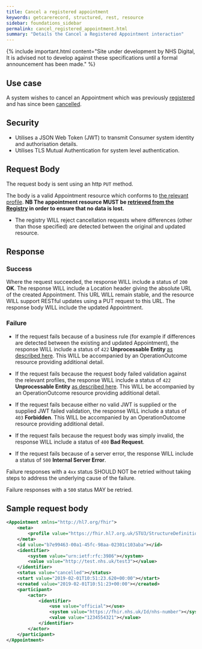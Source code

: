 ```yaml
---
title: Cancel a registered appointment
keywords: getcarerecord, structured, rest, resource
sidebar: foundations_sidebar
permalink: cancel_registered_appointment.html
summary: "Details the Cancel a Registered Appointment interaction"
---
```


{% include important.html content="Site under development by NHS Digital, It is advised not to develop against these specifications until a formal announcement has been made." %}

## Use case ##

A system wishes to cancel an Appointment which was previously <a href='register_an_appointment.html'>registered</a> and has since been <a href='cancel_an_appointment.html'>cancelled</a>.

## Security ##

- Utilises a JSON Web Token (JWT) to transmit Consumer system identity and authorisation details.
- Utilises TLS Mutual Authentication for system level authentication.

## Request Body ##

The request body is sent using an http `PUT` method.

The body is a valid Appointment resource which conforms to <a href='https://fhir.hl7.org.uk/STU3/StructureDefinition/CareConnect-Appointment-1'>the relevant profile</a>. **NB The appointment resource MUST be <a href='get_an_appointment.html'>retrieved from the Registry</a> in order to ensure that no data is lost.**

- The registry WILL reject cancellation requests where differences (other than those specified) are detected between the original and updated resource.

## Response ##

### Success ###
Where the request succeeded, the response WILL include a status of `200` **OK**.
The response WILL include a Location header giving the absolute URL of the created Appointment. This URL WILL remain stable, and the resource WILL support RESTful updates using a PUT request to this URL.
The response body WILL include the updated Appointment.

### Failure ###
- If the request fails because of a business rule (for example if differences are detected between the existing and updated Appointment), the response WILL include a status of `422` **Unprocessable Entity** <a href='http://hl7.org/fhir/STU3/http.html#2.21.0.10.1'>as described here</a>.
This WILL be accompanied by an OperationOutcome resource providing additional detail.
- If the request fails because the request body failed validation against the relevant profiles, the response WILL include a status of `422` **Unprocessable Entity** <a href='http://hl7.org/fhir/STU3/http.html#2.21.0.10.1'>as described here</a>.
This WILL be accompanied by an OperationOutcome resource providing additional detail.
- If the request fails because either no valid JWT is supplied or the supplied JWT failed validation, the response WILL include a status of `403` **Forbidden**.
This WILL be accompanied by an OperationOutcome resource providing additional detail.

- If the request fails because the request body was simply invalid, the response WILL include a status of `400` **Bad Request**.
- If the request fails because of a server error, the response WILL include a status of `500` **Internal Server Error**.

Failure responses with a `4xx` status SHOULD NOT be retried without taking steps to address the underlying cause of the failure.

Failure responses with a `500` status MAY be retried.

## Sample request body ##

```xml
<Appointment xmlns="http://hl7.org/fhir">
    <meta>
        <profile value="https://fhir.hl7.org.uk/STU3/StructureDefinition/CareConnect-Appointment-1"></profile>
    </meta>
    <id value="b7e99463-00a1-45fc-98aa-02301c103aba"></id>
    <identifier>
        <system value="urn:ietf:rfc:3986"></system>
        <value value="http://test.nhs.uk/test3"></value>
    </identifier>
    <status value="cancelled"></status>
    <start value="2019-02-01T10:51:23.620+00:00"></start>
    <created value="2019-02-01T10:51:23+00:00"></created>
    <participant>
        <actor>
            <identifier>
                <use value="official"></use>
                <system value="https://fhir.nhs.uk/Id/nhs-number"></system>
                <value value="1234554321"></value>
            </identifier>
        </actor>
    </participant>
</Appointment>
```